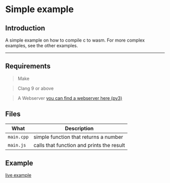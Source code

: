 # Simple example

## Introduction

A simple example on how to compile c to wasm. For more complex examples, see the other examples.

---

## Requirements

> Make

> Clang 9 or above

> A Webserver [you can find a webserver here (py3)](../server4.py)

## Files

What|Description
--------|-----------
`main.cpp` | simple function that returns a number
`main.js` | calls that function and prints the result

## Example

[live example](https://k0in.github.io/wasm_stuff/basic/index.html)
